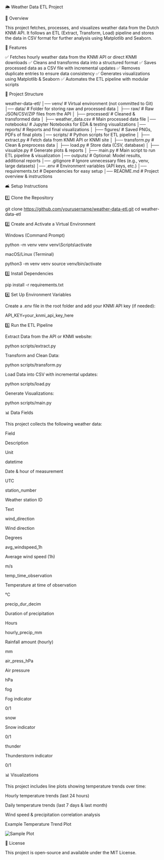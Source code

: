 🌦️ Weather Data ETL Project

📌 Overview

This project fetches, processes, and visualizes weather data from the Dutch KNMI API. It follows an ETL (Extract, Transform, Load) pipeline and stores the data in CSV format for further analysis using Matplotlib and Seaborn.

🚀 Features

✅ Fetches hourly weather data from the KNMI API or direct KNMI downloads
✅ Cleans and transforms data into a structured format
✅ Saves processed data as a CSV file with incremental updates
✅ Removes duplicate entries to ensure data consistency
✅ Generates visualizations using Matplotlib & Seaborn
✅ Automates the ETL pipeline with modular scripts

💅 Project Structure

weather-data-etl/
│── venv/                # Virtual environment (not committed to Git)
│── data/                # Folder for storing raw and processed data
│   ├── raw/             # Raw JSON/CSV/ZIP files from the API
│   ├── processed/       # Cleaned & transformed data
│   ├── weather_data.csv # Main processed data file
│── notebooks/           # Jupyter Notebooks for EDA & testing visualizations
│── reports/             # Reports and final visualizations
│   ├── figures/         # Saved PNGs, PDFs of final plots
│── scripts/             # Python scripts for ETL pipeline
│   ├── extract.py       # Fetch data from KNMI API or KNMI site
│   ├── transform.py     # Clean & preprocess data
│   ├── load.py          # Store data (CSV, database)
│   ├── visualize.py     # Generate plots & reports
│   ├── main.py          # Main script to run ETL pipeline & visualization
│── outputs/             # Optional: Model results, additional reports
│── .gitignore           # Ignore unnecessary files (e.g., venv, large datasets)
│── .env                 # Environment variables (API keys, etc.)
│── requirements.txt     # Dependencies for easy setup
│── README.md            # Project overview & instructions

🛋️ Setup Instructions

1️⃣ Clone the Repository

git clone https://github.com/yourusername/weather-data-etl.git
cd weather-data-etl

2️⃣ Create and Activate a Virtual Environment

Windows (Command Prompt)

python -m venv venv
venv\Scripts\activate

macOS/Linux (Terminal)

python3 -m venv venv
source venv/bin/activate

3️⃣ Install Dependencies

pip install -r requirements.txt

4️⃣ Set Up Environment Variables

Create a .env file in the root folder and add your KNMI API key (if needed):

API_KEY=your_knmi_api_key_here

5️⃣ Run the ETL Pipeline

Extract Data from the API or KNMI website:

python scripts/extract.py

Transform and Clean Data:

python scripts/transform.py

Load Data into CSV with incremental updates:

python scripts/load.py

Generate Visualizations:

python scripts/main.py

📊 Data Fields

This project collects the following weather data:

Field

Description

Unit

datetime

Date & hour of measurement

UTC

station_number

Weather station ID

Text

wind_direction

Wind direction

Degrees

avg_windspeed_1h

Average wind speed (1h)

m/s

temp_time_observation

Temperature at time of observation

°C

precip_dur_decim

Duration of precipitation

Hours

hourly_precip_mm

Rainfall amount (hourly)

mm

air_press_hPa

Air pressure

hPa

fog

Fog indicator

0/1

snow

Snow indicator

0/1

thunder

Thunderstorm indicator

0/1

📊 Visualizations

This project includes line plots showing temperature trends over time:

Hourly temperature trends (last 24 hours)

Daily temperature trends (last 7 days & last month)

Wind speed & precipitation correlation analysis

Example Temperature Trend Plot

![Sample Plot](reports/figures/temperature_trend.png)

💜 License

This project is open-source and available under the MIT License.